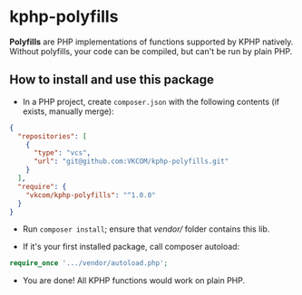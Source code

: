# kphp-polyfills

**Polyfills** are PHP implementations of functions supported by KPHP natively.  
Without polyfills, your code can be compiled, but can't be run by plain PHP.


## How to install and use this package

* In a PHP project, create `composer.json` with the following contents (if exists, manually merge):  
```json
{
  "repositories": [
    {
      "type": "vcs",
      "url": "git@github.com:VKCOM/kphp-polyfills.git"
    }
  ],
  "require": {
    "vkcom/kphp-polyfills": "^1.0.0"
  }
}
```

* Run `composer install`; ensure that *vendor/* folder contains this lib.

* If it's your first installed package, call composer autoload:
```php
require_once '.../vendor/autoload.php';
``` 

* You are done! All KPHP functions would work on plain PHP.



